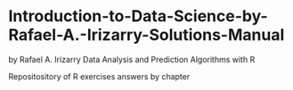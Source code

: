 # Introduction-to-Data-Science-by-Rafael-A.-Irizarry-Solutions-Manual
by Rafael A. Irizarry Data Analysis and Prediction Algorithms with R  

Repositository of R exercises answers by chapter
